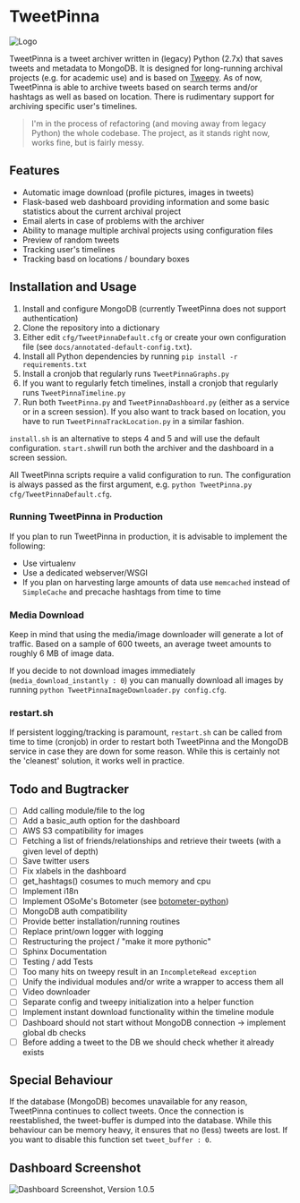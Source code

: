 # TweetPinna
![Logo](https://cloud.githubusercontent.com/assets/16179317/22861826/93aa52be-f122-11e6-891d-5ce9b452ef01.png?raw=true)

TweetPinna is a tweet archiver written in (legacy) Python (2.7x) that saves tweets and metadata to MongoDB. It is designed for long-running archival projects (e.g. for academic use) and is based on [Tweepy](http://www.tweepy.org/). As of now, TweetPinna is able to archive tweets based on search terms and/or hashtags as well as based on location. There is rudimentary support for archiving specific user's timelines.

> I'm in the process of refactoring (and moving away from legacy Python) the whole codebase. The project, as it stands right now, works fine, but is fairly messy.

## Features
* Automatic image download (profile pictures, images in tweets)
* Flask-based web dashboard providing information and some basic statistics about the current archival project
* Email alerts in case of problems with the archiver
* Ability to manage multiple archival projects using configuration files
* Preview of random tweets
* Tracking user's timelines
* Tracking basd on locations / boundary boxes

## Installation and Usage
1. Install and configure MongoDB (currently TweetPinna does not support authentication)
2. Clone the repository into a dictionary
3. Either edit `cfg/TweetPinnaDefault.cfg` or create your own configuration file (see `docs/annotated-default-config.txt`).
4. Install all Python dependencies by running `pip install -r requirements.txt`
5. Install a cronjob that regularly runs `TweetPinnaGraphs.py`
6. If you want to regularly fetch timelines, install a cronjob that regularly runs `TweetPinnaTimeline.py`
7. Run both `TweetPinna.py` and `TweetPinnaDashboard.py` (either as a service or in a screen session). If you also want to track based on location, you have to run `TweetPinnaTrackLocation.py` in a similar fashion.

`install.sh` is an alternative to steps 4 and 5 and will use the default configuration. 
`start.sh`will run both the archiver and the dashboard in a screen session.

All TweetPinna scripts require a valid configuration to run. The configuration is always passed as the first argument, e.g. `python TweetPinna.py cfg/TweetPinnaDefault.cfg`.

### Running TweetPinna in Production
If you plan to run TweetPinna in production, it is advisable to implement the following:

- Use virtualenv
- Use a dedicated webserver/WSGI
- If you plan on harvesting large amounts of data use `memcached` instead of `SimpleCache` and precache hashtags from time to time

### Media Download
Keep in mind that using the media/image downloader will generate a lot of traffic. Based on a sample of 600 tweets, an average tweet amounts to roughly 6 MB of image data.

If you decide to not download images immediately (`media_download_instantly : 0`) you can manually download all images by running `python TweetPinnaImageDownloader.py config.cfg`.

### restart.sh
If persistent logging/tracking is paramount, `restart.sh` can be called from time to time (cronjob) in order to restart both TweetPinna and the MongoDB service in case they are down for some reason. While this is certainly not the 'cleanest' solution, it works well in practice.

## Todo and Bugtracker
- [ ] Add calling module/file to the log
- [ ] Add a basic_auth option for the dashboard
- [ ] AWS S3 compatibility for images
- [ ] Fetching a list of friends/relationships and retrieve their tweets (with a given level of depth)
- [ ] Save twitter users
- [ ] Fix xlabels in the dashboard
- [ ] get_hashtags() cosumes to much memory and cpu
- [ ] Implement i18n
- [ ] Implement OSoMe's Botometer (see [botometer-python](https://github.com/IUNetSci/botometer-python))
- [ ] MongoDB auth compatibility
- [ ] Provide better installation/running routines
- [ ] Replace print/own logger with logging
- [ ] Restructuring the project / "make it more pythonic"
- [ ] Sphinx Documentation
- [ ] Testing / add Tests
- [ ] Too many hits on tweepy result in an `IncompleteRead exception`
- [ ] Unify the individual modules and/or write a wrapper to access them all
- [ ] Video downloader
- [ ] Separate config and tweepy initialization into a helper function
- [ ] Implement instant download functionality within the timeline module
- [ ] Dashboard should not start without MongoDB connection -> implement global db checks
- [ ] Before adding a tweet to the DB we should check whether it already exists

## Special Behaviour
If the database (MongoDB) becomes unavailable for any reason, TweetPinna continues to collect tweets. Once the connection is reestablished, the tweet-buffer is dumped into the database. While this behaviour can be memory heavy, it ensures that no (less) tweets are lost. If you want to disable this function set `tweet_buffer : 0`.

## Dashboard Screenshot
![Dashboard Screenshot, Version 1.0.5](https://user-images.githubusercontent.com/16179317/36260628-49f5e14e-1262-11e8-84ab-758fa8cd753e.PNG)
